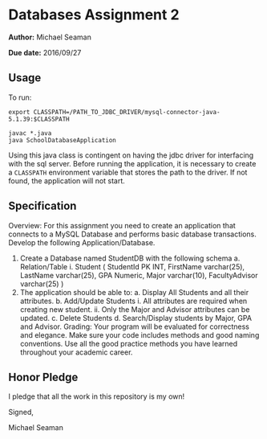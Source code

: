 # Databases Assignment 2

**Author:** Michael Seaman

**Due date:** 2016/09/27

## Usage


To run:

```
export CLASSPATH=/PATH_TO_JDBC_DRIVER/mysql-connector-java-5.1.39:$CLASSPATH

javac *.java
java SchoolDatabaseApplication

```


Using this java class is contingent on having the jdbc driver for interfacing with the
sql server. Before running the application, it is necessary to create a `CLASSPATH`
environment variable that stores the path to the driver. If not found, the application
will not start.



## Specification

Overview:
For this assignment you need to create an application that connects to a MySQL Database
and performs basic database transactions.
Develop the following Application/Database.
1. Create a Database named StudentDB with the following schema
  a. Relation/Table
  i. Student (
  StudentId PK INT,
  FirstName varchar(25),
  LastName varchar(25),
  GPA Numeric,
  Major varchar(10),
  FacultyAdvisor varchar(25)
  )
2. The application should be able to:
  a. Display All Students and all their attributes.
  b. Add/Update Students
  i. All attributes are required when creating new student.
  ii. Only the Major and Advisor attributes can be updated.
  c. Delete Students
  d. Search/Display students by Major, GPA and Advisor.
Grading:
Your program will be evaluated for correctness and elegance. Make sure your code
includes methods and good naming conventions. Use all the good practice methods you
have learned throughout your academic career.


## Honor Pledge

I pledge that all the work in this repository is my own!


Signed,

Michael Seaman
